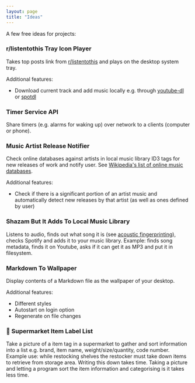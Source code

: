 ```yaml
---
layout: page
title: "Ideas"
---
```


A few free ideas for projects:

### r/listentothis Tray Icon Player

Takes top posts link from [r/listentothis](https://www.reddit.com/r/listentothis/) and plays on the desktop system tray.

Additional features:

-  Download current track and add music locally e.g. through [youtube-dl](https://github.com/ytdl-org/youtube-dl) or [spotdl](https://github.com/ritiek/spotify-downloader)

### Timer Service API

Share timers (e.g. alarms for waking up) over network to a clients (computer or phone).

### Music Artist Release Notifier

Check online databases against artists in local music library ID3 tags for new releases of work and notify user. See [Wikipedia's list of online music databases](https://en.wikipedia.org/wiki/List_of_online_music_databases).

Additional features:

- Check if there is a significant portion of an artist music and automatically detect new releases by that artist (as well as ones defined by user)

### Shazam But It Adds To Local Music Library

Listens to audio, finds out what song it is (see [acoustic fingerprinting](https://en.wikipedia.org/wiki/Acoustic_fingerprint)), checks Spotify and adds it to your music library. Example: finds song metadata, finds it on Youtube, asks if it can get it as MP3 and put it in filesystem.

### Markdown To Wallpaper

Display contents of a Markdown file as the wallpaper of your desktop.

Additional features:

- Different styles
- Autostart on login option
- Regenerate on file changes

### 🛒 Supermarket Item Label List

Take a picture of a item tag in a supermarket to gather and sort information into a list e.g. brand, item name, weight/size/quantity, code number. Example use: while restocking shelves the restocker must take down items to retrieve from storage area. Writing this down takes time. Taking a picture and letting a program sort the item information and categorising is it takes less time.
